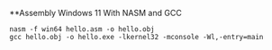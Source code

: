 **Assembly Windows 11 With NASM and GCC


```
nasm -f win64 hello.asm -o hello.obj
gcc hello.obj -o hello.exe -lkernel32 -mconsole -Wl,-entry=main
```
